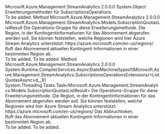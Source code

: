 <Type Name="SubscriptionsOperationsExtensions" FullName="Microsoft.Azure.Management.StreamAnalytics.SubscriptionsOperationsExtensions">
  <TypeSignature Language="C#" Value="public static class SubscriptionsOperationsExtensions" />
  <TypeSignature Language="ILAsm" Value=".class public auto ansi abstract sealed beforefieldinit SubscriptionsOperationsExtensions extends System.Object" />
  <TypeSignature Language="DocId" Value="T:Microsoft.Azure.Management.StreamAnalytics.SubscriptionsOperationsExtensions" />
  <TypeSignature Language="VB.NET" Value="Public Module SubscriptionsOperationsExtensions" />
  <TypeSignature Language="F#" Value="type SubscriptionsOperationsExtensions = class" />
  <AssemblyInfo>
    <AssemblyName>Microsoft.Azure.Management.StreamAnalytics</AssemblyName>
    <AssemblyVersion>2.0.0.0</AssemblyVersion>
  </AssemblyInfo>
  <Base>
    <BaseTypeName>System.Object</BaseTypeName>
  </Base>
  <Interfaces />
  <Docs>
    <summary>
            Erweiterungsmethoden für SubscriptionsOperations.
            </summary>
    <remarks>To be added.</remarks>
  </Docs>
  <Members>
    <Member MemberName="ListQuotas">
      <MemberSignature Language="C#" Value="public static Microsoft.Azure.Management.StreamAnalytics.Models.SubscriptionQuotasListResult ListQuotas (this Microsoft.Azure.Management.StreamAnalytics.ISubscriptionsOperations operations, string location);" />
      <MemberSignature Language="ILAsm" Value=".method public static hidebysig class Microsoft.Azure.Management.StreamAnalytics.Models.SubscriptionQuotasListResult ListQuotas(class Microsoft.Azure.Management.StreamAnalytics.ISubscriptionsOperations operations, string location) cil managed" />
      <MemberSignature Language="DocId" Value="M:Microsoft.Azure.Management.StreamAnalytics.SubscriptionsOperationsExtensions.ListQuotas(Microsoft.Azure.Management.StreamAnalytics.ISubscriptionsOperations,System.String)" />
      <MemberSignature Language="VB.NET" Value="&lt;Extension()&gt;&#xA;Public Function ListQuotas (operations As ISubscriptionsOperations, location As String) As SubscriptionQuotasListResult" />
      <MemberSignature Language="F#" Value="static member ListQuotas : Microsoft.Azure.Management.StreamAnalytics.ISubscriptionsOperations * string -&gt; Microsoft.Azure.Management.StreamAnalytics.Models.SubscriptionQuotasListResult" Usage="Microsoft.Azure.Management.StreamAnalytics.SubscriptionsOperationsExtensions.ListQuotas (operations, location)" />
      <MemberType>Method</MemberType>
      <AssemblyInfo>
        <AssemblyName>Microsoft.Azure.Management.StreamAnalytics</AssemblyName>
        <AssemblyVersion>2.0.0.0</AssemblyVersion>
      </AssemblyInfo>
      <ReturnValue>
        <ReturnType>Microsoft.Azure.Management.StreamAnalytics.Models.SubscriptionQuotasListResult</ReturnType>
      </ReturnValue>
      <Parameters>
        <Parameter Name="operations" Type="Microsoft.Azure.Management.StreamAnalytics.ISubscriptionsOperations" RefType="this" />
        <Parameter Name="location" Type="System.String" />
      </Parameters>
      <Docs>
        <param name="operations">
            Die Operations-Gruppe für diese Erweiterungsmethode.
            </param>
        <param name="location">
            Die Region, in der Kontingentinformationen für das Abonnement abgerufen werden soll. Sie können feststellen, welche Regionen wird hier Azure Stream Analytics unterstützt: https://azure.microsoft.com/en-us/regions/
            </param>
        <summary>
            Ruft das Abonnement aktuellen Kontingent-Informationen in einer bestimmten Region ab.
            </summary>
        <returns>To be added.</returns>
        <remarks>To be added.</remarks>
      </Docs>
    </Member>
    <Member MemberName="ListQuotasAsync">
      <MemberSignature Language="C#" Value="public static System.Threading.Tasks.Task&lt;Microsoft.Azure.Management.StreamAnalytics.Models.SubscriptionQuotasListResult&gt; ListQuotasAsync (this Microsoft.Azure.Management.StreamAnalytics.ISubscriptionsOperations operations, string location, System.Threading.CancellationToken cancellationToken = null);" />
      <MemberSignature Language="ILAsm" Value=".method public static hidebysig class System.Threading.Tasks.Task`1&lt;class Microsoft.Azure.Management.StreamAnalytics.Models.SubscriptionQuotasListResult&gt; ListQuotasAsync(class Microsoft.Azure.Management.StreamAnalytics.ISubscriptionsOperations operations, string location, valuetype System.Threading.CancellationToken cancellationToken) cil managed" />
      <MemberSignature Language="DocId" Value="M:Microsoft.Azure.Management.StreamAnalytics.SubscriptionsOperationsExtensions.ListQuotasAsync(Microsoft.Azure.Management.StreamAnalytics.ISubscriptionsOperations,System.String,System.Threading.CancellationToken)" />
      <MemberSignature Language="F#" Value="static member ListQuotasAsync : Microsoft.Azure.Management.StreamAnalytics.ISubscriptionsOperations * string * System.Threading.CancellationToken -&gt; System.Threading.Tasks.Task&lt;Microsoft.Azure.Management.StreamAnalytics.Models.SubscriptionQuotasListResult&gt;" Usage="Microsoft.Azure.Management.StreamAnalytics.SubscriptionsOperationsExtensions.ListQuotasAsync (operations, location, cancellationToken)" />
      <MemberType>Method</MemberType>
      <AssemblyInfo>
        <AssemblyName>Microsoft.Azure.Management.StreamAnalytics</AssemblyName>
        <AssemblyVersion>2.0.0.0</AssemblyVersion>
      </AssemblyInfo>
      <Attributes>
        <Attribute>
          <AttributeName>System.Runtime.CompilerServices.AsyncStateMachine(typeof(Microsoft.Azure.Management.StreamAnalytics.SubscriptionsOperationsExtensions/&lt;ListQuotasAsync&gt;d__1))</AttributeName>
        </Attribute>
      </Attributes>
      <ReturnValue>
        <ReturnType>System.Threading.Tasks.Task&lt;Microsoft.Azure.Management.StreamAnalytics.Models.SubscriptionQuotasListResult&gt;</ReturnType>
      </ReturnValue>
      <Parameters>
        <Parameter Name="operations" Type="Microsoft.Azure.Management.StreamAnalytics.ISubscriptionsOperations" RefType="this" />
        <Parameter Name="location" Type="System.String" />
        <Parameter Name="cancellationToken" Type="System.Threading.CancellationToken" />
      </Parameters>
      <Docs>
        <param name="operations">
            Die Operations-Gruppe für diese Erweiterungsmethode.
            </param>
        <param name="location">
            Die Region, in der Kontingentinformationen für das Abonnement abgerufen werden soll. Sie können feststellen, welche Regionen wird hier Azure Stream Analytics unterstützt: https://azure.microsoft.com/en-us/regions/
            </param>
        <param name="cancellationToken">
            Das Abbruchtoken.
            </param>
        <summary>
            Ruft das Abonnement aktuellen Kontingent-Informationen in einer bestimmten Region ab.
            </summary>
        <returns>To be added.</returns>
        <remarks>To be added.</remarks>
      </Docs>
    </Member>
  </Members>
</Type>